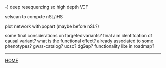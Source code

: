 
-) deep resequencing so high depth VCF

selscan to compute nSL/iHS

plot network with popart (maybe before nSL?)

some final considerations on targeted variants? final aim identifcation of causal variant? what is the functional effect? already associated to some phenotypes? gwas-catalog? ucsc? dgGap? functionality like in roadmap?

------------------------

[HOME](https://github.com/mfumagalli/Weggis)





